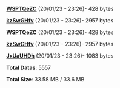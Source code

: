 [**WSPTQeZC**](/data/WSPTQeZC.txt) (20/01/23 - 23:26)- 428 bytes

[**kzSwGHfv**](/data/kzSwGHfv.txt) (20/01/23 - 23:26)- 2957 bytes

[**WSPTQeZC**](/data/WSPTQeZC.txt) (20/01/23 - 23:26)- 428 bytes

[**kzSwGHfv**](/data/kzSwGHfv.txt) (20/01/23 - 23:26)- 2957 bytes

[**JxUaUHDh**](/data/JxUaUHDh.txt) (20/01/23 - 23:26)- 1083 bytes

**Total Datas**: 5557

**Total Size**: 33.58 MB / 33.6 MB